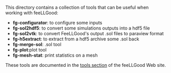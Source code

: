 This directory contains a collection of tools that can be useful when
working with feeLLGood:

* **fg-configurator**: to configure some inputs
* **fg-sol2hdf5**: to convert some simulations outputs into a hdf5 file
* **fg-sol2vtk**: to convert FeeLLGood's output .sol files to paraview format
* **fg-h5extract**: to extract from a hdf5 archive some .sol back
* **fg-merge-sol**: .sol tool
* **fg-plot**:plot tool
* **fg-mesh-stat**: print statistics on a mesh

These tools are documented in the [tools section][] of the feeLLGood Web
site.

[tools section]: https://feellgood.neel.cnrs.fr/tools.html
